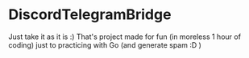 # DiscordTelegramBridge
Just take it as it is :)
That's project made for fun (in moreless 1 hour of coding) just to practicing with Go (and generate spam :D )
